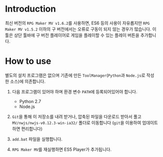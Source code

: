 # Introduction
최신 버전의 ```RPG Maker MV v1.6.2```를 사용하면, ES6 등의 사용이 자유롭지만 ```RPG Maker MV v1.5.2``` 이하의 구 버전에서는 오류로 구동이 되지 않는 경우가 많습니다. 이 툴은 상단 툴바에 구 버전 플레이어로 게임을 플레이할 수 있는 플레이 버튼을 추가합니다.

# How to use
별도의 설치 프로그램은 없으며 기존에 만든 ```ToolManager```(```Python```과 ```Node.js```로 작성한 소스)에 의존합니다.

1. 다음 프로그램이 있어야 하며 환경 변수 ```PATH```에 등록되어있어야 합니다.

    * Python 2.7
    * Node.js

2. ```Git```을 통해 이 저장소를 내려 받거나, 압축된 파일을 다운로드 받아서 풀고 ```MV/nwjs/nwjs-v0.12.3-win-ia32/``` 폴더로 이동합니다 (```git```을 이용하여 업데이트 하면 편리합니다)

3. ```add.bat``` 파일을 실행합니다.

4. ```RPG Maker MV```를 재실행하면 ES5 Player가 추가됩니다.